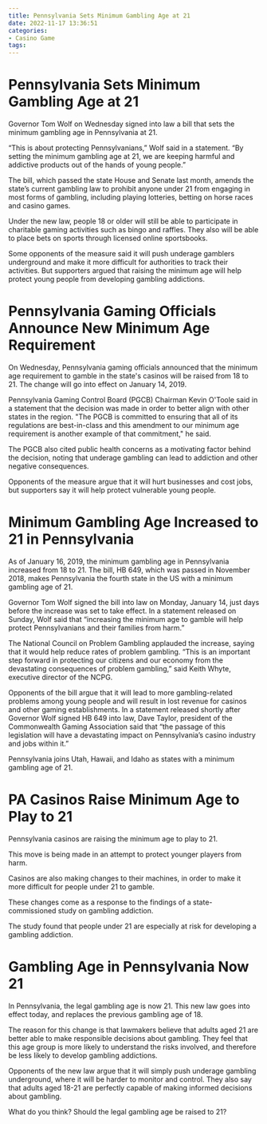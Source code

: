 ```yaml
---
title: Pennsylvania Sets Minimum Gambling Age at 21
date: 2022-11-17 13:36:51
categories:
- Casino Game
tags:
---
```



#  Pennsylvania Sets Minimum Gambling Age at 21

Governor Tom Wolf on Wednesday signed into law a bill that sets the minimum gambling age in Pennsylvania at 21.

“This is about protecting Pennsylvanians,” Wolf said in a statement. “By setting the minimum gambling age at 21, we are keeping harmful and addictive products out of the hands of young people.”

The bill, which passed the state House and Senate last month, amends the state’s current gambling law to prohibit anyone under 21 from engaging in most forms of gambling, including playing lotteries, betting on horse races and casino games.

Under the new law, people 18 or older will still be able to participate in charitable gaming activities such as bingo and raffles. They also will be able to place bets on sports through licensed online sportsbooks.

Some opponents of the measure said it will push underage gamblers underground and make it more difficult for authorities to track their activities. But supporters argued that raising the minimum age will help protect young people from developing gambling addictions.

#  Pennsylvania Gaming Officials Announce New Minimum Age Requirement

On Wednesday, Pennsylvania gaming officials announced that the minimum age requirement to gamble in the state's casinos will be raised from 18 to 21. The change will go into effect on January 14, 2019.

Pennsylvania Gaming Control Board (PGCB) Chairman Kevin O'Toole said in a statement that the decision was made in order to better align with other states in the region. "The PGCB is committed to ensuring that all of its regulations are best-in-class and this amendment to our minimum age requirement is another example of that commitment," he said.

The PGCB also cited public health concerns as a motivating factor behind the decision, noting that underage gambling can lead to addiction and other negative consequences.

Opponents of the measure argue that it will hurt businesses and cost jobs, but supporters say it will help protect vulnerable young people.

#  Minimum Gambling Age Increased to 21 in Pennsylvania

As of January 16, 2019, the minimum gambling age in Pennsylvania increased from 18 to 21. The bill, HB 649, which was passed in November 2018, makes Pennsylvania the fourth state in the US with a minimum gambling age of 21.

Governor Tom Wolf signed the bill into law on Monday, January 14, just days before the increase was set to take effect. In a statement released on Sunday, Wolf said that “increasing the minimum age to gamble will help protect Pennsylvanians and their families from harm.”

The National Council on Problem Gambling applauded the increase, saying that it would help reduce rates of problem gambling. “This is an important step forward in protecting our citizens and our economy from the devastating consequences of problem gambling,” said Keith Whyte, executive director of the NCPG.

Opponents of the bill argue that it will lead to more gambling-related problems among young people and will result in lost revenue for casinos and other gaming establishments. In a statement released shortly after Governor Wolf signed HB 649 into law, Dave Taylor, president of the Commonwealth Gaming Association said that “the passage of this legislation will have a devastating impact on Pennsylvania’s casino industry and jobs within it.”

Pennsylvania joins Utah, Hawaii, and Idaho as states with a minimum gambling age of 21.

#  PA Casinos Raise Minimum Age to Play to 21

Pennsylvania casinos are raising the minimum age to play to 21.

This move is being made in an attempt to protect younger players from harm.

Casinos are also making changes to their machines, in order to make it more difficult for people under 21 to gamble.

These changes come as a response to the findings of a state-commissioned study on gambling addiction.

The study found that people under 21 are especially at risk for developing a gambling addiction.

#  Gambling Age in Pennsylvania Now 21

In Pennsylvania, the legal gambling age is now 21. This new law goes into effect today, and replaces the previous gambling age of 18.

The reason for this change is that lawmakers believe that adults aged 21 are better able to make responsible decisions about gambling. They feel that this age group is more likely to understand the risks involved, and therefore be less likely to develop gambling addictions.

Opponents of the new law argue that it will simply push underage gambling underground, where it will be harder to monitor and control. They also say that adults aged 18-21 are perfectly capable of making informed decisions about gambling.

What do you think? Should the legal gambling age be raised to 21?